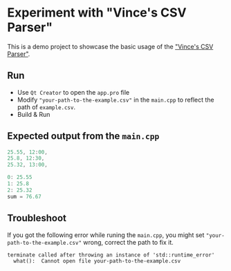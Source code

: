 # Experiment with "Vince's CSV Parser"

This is a demo project to showcase the basic usage of the ["Vince's CSV Parser"](https://github.com/vincentlaucsb/csv-parser).

## Run

+ Use `Qt Creator` to open the `app.pro` file
+ Modify `"your-path-to-the-example.csv"` in the `main.cpp` to reflect the path of `example.csv`.
+ Build & Run

## Expected output from the `main.cpp`

```c
25.55, 12:00,
25.8, 12:30,
25.32, 13:00,

0: 25.55
1: 25.8
2: 25.32
sum = 76.67
```

## Troubleshoot

If you got the following error while runing the `main.cpp`, you might set `"your-path-to-the-example.csv"` wrong, correct the path to fix it.
```
terminate called after throwing an instance of 'std::runtime_error'
  what():  Cannot open file your-path-to-the-example.csv
```